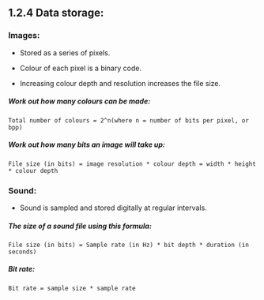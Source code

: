 ## 1.2.4 Data storage:

### Images:
* Stored as a series of pixels.
* Colour of each pixel is a binary code.

* Increasing colour depth and resolution increases the file size.
##### Work out how many colours can be made:
```
Total number of colours = 2^n(where n = number of bits per pixel, or bpp)
```
##### Work out how many bits an image will take up:
```
File size (in bits) = image resolution * colour depth = width * height * colour depth
```

### Sound:
* Sound is sampled and stored digitally at regular intervals.

##### The size of a sound file using this formula:
```
File size (in bits) = Sample rate (in Hz) * bit depth * duration (in seconds)
```
##### Bit rate:
```
Bit rate = sample size * sample rate
```
